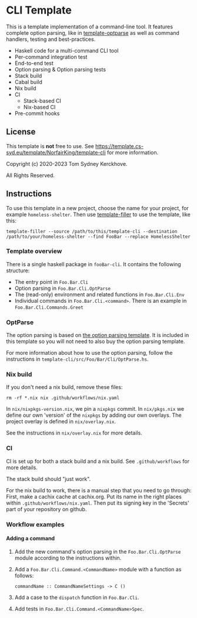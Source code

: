 # CLI Template

This is a template implementation of a command-line tool.
It features complete option parsing, like in [template-optparse](https://github.com/NorfairKing/template-optparse) as well as command handlers, testing and best-practices.

* Haskell code for a multi-command CLI tool
* Per-command integration test
* End-to-end test
* Option parsing & Option parsing tests
* Stack build
* Cabal build
* Nix build
* CI
  * Stack-based CI
  * Nix-based CI
* Pre-commit hooks

## License

This template is **not** free to use.
See https://template.cs-syd.eu/template/NorfairKing/template-cli for more information.

Copyright (c) 2020-2023 Tom Sydney Kerckhove.

All Rights Reserved.

## Instructions

To use this template in a new project, choose the name for your project, for example `homeless-shelter`.
Then use [template-filler](https://github.com/NorfairKing/template-filler) to use the template, like this:

```
template-filler --source /path/to/this/template-cli --destination /path/to/your/homeless-shelter --find FooBar --replace HomelessShelter
```

### Template overview

There is a single haskell package in `fooBar-cli`.
It contains the following structure:

- The entry point in `Foo.Bar.Cli`
- Option parsing in `Foo.Bar.Cli.OptParse`
- The (read-only) environment and related functions in `Foo.Bar.Cli.Env`
- Individual commands in `Foo.Bar.Cli.<command>`. There is an example in `Foo.Bar.Cli.Commands.Greet`

### OptParse

The option parsing is based on [the option parsing template](https://github.com/NorfairKing/template-optparse).
It is included in this template so you will not need to also buy the option parsing template.

For more information about how to use the option parsing, follow the instructions in `template-cli/src/Foo/Bar/Cli/OptParse.hs`.

### Nix build

If you don't need a nix build, remove these files:

```
rm -rf *.nix nix .github/workflows/nix.yaml
```

In `nix/nixpkgs-version.nix`, we pin a `nixpkgs` commit.
In `nix/pkgs.nix` we define our own 'version' of the `nixpkgs` by adding our own overlays.
The project overlay is defined in `nix/overlay.nix`.

See the instructions in `nix/overlay.nix` for more details.

### CI

CI is set up for both a stack build and a nix build.
See `.github/workflows` for more details.

The stack build should "just work".

For the nix build to work, there is a manual step that you need to go through:
First, make a cachix cache at cachix.org.
Put its name in the right places within `.github/workflows/nix.yaml`.
Then put its signing key in the 'Secrets' part of your repository on github.

### Workflow examples

#### Adding a command

1. Add the new command's option parsing in the `Foo.Bar.Cli.OptParse` module according to the instructions within.

2. Add a `Foo.Bar.Cli.Command.<CommandName>` module with a function as follows:

   ```
   commandName :: CommandNameSettings -> C ()
   ```

3. Add a case to the `dispatch` function in `Foo.Bar.Cli`.
4. Add tests in `Foo.Bar.Cli.Command.<CommandName>Spec`.
